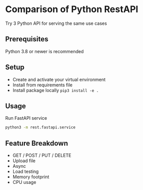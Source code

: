 # Comparison of Python RestAPI

Try 3 Python API for serving the same use cases

## Prerequisites

Python 3.8 or newer is recommended


## Setup

- Create and activate your virtual environment
- Install from requirements file
- Install package locally `pip3 install -e .`

## Usage

Run FastAPI service

```bash
python3 -m rest.fastapi.service
```

## Feature Breakdown

- GET / POST / PUT / DELETE
- Upload file
- Async
- Load testing
- Memory footprint
- CPU usage